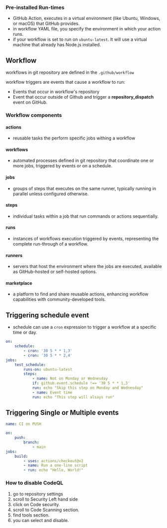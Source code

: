 ### Pre-installed Run-times
- GitHub Action, executes in a virtual environment (like Ubuntu, Windows, or macOS) that GitHub provides.
- in workflow YAML file, you specify the environment in which your action runs.
- if your workflow is set to run on `ubuntu-latest`. It will use a virtual machine that already has Node.js installed.

## Workflow

workflows in git repository are defined in the `.github/workflow`

workflow triggers are events that cause a workflow to run:
- Events that occur in workflow's repository
- Event that occur outside of Github and trigger a **repository_dispatch** event on GitHub.

### Workflow components
#### actions
- reusable tasks the perform specific jobs withing a workflow
#### workflows
- automated processes defined in git repository that coordinate one or more jobs, triggered by events or on a schedule.
#### jobs
- groups of steps that executes on the same runner, typically running in parallel unless configured otherwise.
#### steps
- individual tasks within a job that run commands or actions sequentially.
#### runs
- instances of workflows execution triggered by events, representing the complete run-through of a workflow.
#### runners
- servers that host the environment where the jobs are executed, available as GitHub-hosted or self-hosted options.
#### marketplace
- a platform to find and share reusable actions, enhancing workflow capabilities with community-developed tools.

## Triggering schedule event
- schedule can use a `cron` expression to trigger a workflow at a specific time or day.
```yml
on:
	schedule:
		- cron: '30 5 * * 1,3'
		- cron: '30 5 * * 2,4'
jobs:
	test_schedule:
		runs-on: ubuntu-latest
		steps:
			- name: Not on Monday or Wednesday
			if: github.event.schedule !== '30 5 * * 1,3'
			run: echo "Skip this step on Monday and Wednesday"
			- name: Event time
			run: echo "This step will alsays run"
```

## Triggering Single or Multiple events
```yaml
name: CI on PUSH

on:
	push:
		branch:
			- main
jobs:
	build:
		- uses: actions/checkout@v2
		- name: Run a one-line script
		- run: echo "Hello, World!"
```

### How to disable CodeQL
1. go to repository settings
2. scroll to Security Left hand side
3. click on Code security.
4. scroll to Code Scanning section.
5. find tools section.
6. you can select and disable.